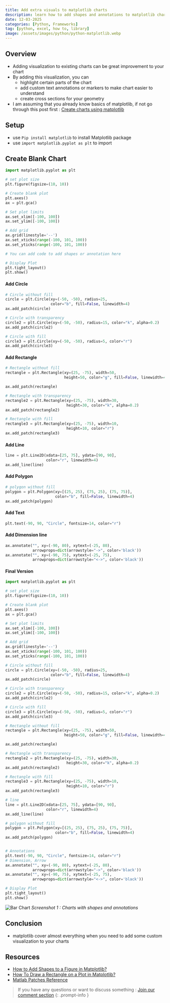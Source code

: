 ```yaml
---
title: Add extra visuals to matplotlib charts
description: learn how to add shapes and annotations to matplotlib charts
date: 12-03-2025
categories: [Python, Frameworks]
tag: [python, excel, how to, library]
image: /assets/images/python/python-matplotlib.webp
---
```


## Overview
- Adding visualization to existing charts can be great improvement to your chart
- By adding this visualization, you can
  - highlight certain parts of the chart
  - add custom text annotations or markers to make chart easier to understand
  - create cross sections for your geometry
- I am assuming that you already know basics of matplotlib, if not go through this post first : [Create charts using matplotlib](/posts/python-matplotlib/)


## Setup
- use `Pip install matplotlib` to install Matplotlib  package
- use `import matplotlib.pyplot as plt` to import

## Create Blank Chart
```python
import matplotlib.pyplot as plt

# set plot size
plt.figure(figsize=(10, 10))

# Create blank plot
plt.axes()
ax = plt.gca()

# Set plot limits
ax.set_xlim([-100, 100])
ax.set_ylim([-100, 100])

# Add grid
ax.grid(linestyle='--')
ax.set_xticks(range(-100, 101, 100))
ax.set_yticks(range(-100, 101, 100))

# You can add code to add shapes or annotation here

# Display Plot
plt.tight_layout()
plt.show()
```

#### Add Circle
```python
# Circle without fill
circle = plt.Circle(xy=(-50, -50), radius=25,
                    color="b", fill=False, linewidth=4)
ax.add_patch(circle)

# Circle with transparency
circle2 = plt.Circle(xy=(-50, -50), radius=15, color="k", alpha=0.2)
ax.add_patch(circle2)

# Circle with fill
circle3 = plt.Circle(xy=(-50, -50), radius=5, color="r")
ax.add_patch(circle3)
```

#### Add Rectangle
```python
# Rectangle without fill
rectangle = plt.Rectangle(xy=(25, -75), width=50,
                          height=50, color="g", fill=False, linewidth=4)

ax.add_patch(rectangle)

# Rectangle with transparency
rectangle2 = plt.Rectangle(xy=(25, -75), width=30,
                           height=30, color="k", alpha=0.2)
ax.add_patch(rectangle2)

# Rectangle with fill
rectangle3 = plt.Rectangle(xy=(25, -75), width=10,
                           height=10, color="r")
ax.add_patch(rectangle3)
```

#### Add Line
```python
line = plt.Line2D(xdata=[25, 75], ydata=[90, 90],
                  color="r", linewidth=4)
ax.add_line(line)
```

#### Add Polygon
```python
# polygon without fill
polygon = plt.Polygon(xy=[(25, 25), (75, 25), (75, 75)],
                      color="b", fill=False, linewidth=4)
ax.add_patch(polygon)
```

#### Add Text
```python
plt.text(-90, 90, "Circle", fontsize=14, color="r")
```

#### Add Dimension line
```python
ax.annotate("", xy=(-90, 80), xytext=(-25, 80),
            arrowprops=dict(arrowstyle="->", color='black'))
ax.annotate("", xy=(-90, 75), xytext=(-25, 75),
            arrowprops=dict(arrowstyle="<->", color='black'))
```

#### Final Version
```python
import matplotlib.pyplot as plt

# set plot size
plt.figure(figsize=(10, 10))

# Create blank plot
plt.axes()
ax = plt.gca()

# Set plot limits
ax.set_xlim([-100, 100])
ax.set_ylim([-100, 100])

# Add grid
ax.grid(linestyle='--')
ax.set_xticks(range(-100, 101, 100))
ax.set_yticks(range(-100, 101, 100))

# Circle without fill
circle = plt.Circle(xy=(-50, -50), radius=25,
                    color="b", fill=False, linewidth=4)
ax.add_patch(circle)

# Circle with transparency
circle2 = plt.Circle(xy=(-50, -50), radius=15, color="k", alpha=0.2)
ax.add_patch(circle2)

# Circle with fill
circle3 = plt.Circle(xy=(-50, -50), radius=5, color="r")
ax.add_patch(circle3)

# Rectangle without fill
rectangle = plt.Rectangle(xy=(25, -75), width=50,
                          height=50, color="g", fill=False, linewidth=4)

ax.add_patch(rectangle)

# Rectangle with transparency
rectangle2 = plt.Rectangle(xy=(25, -75), width=30,
                           height=30, color="k", alpha=0.2)
ax.add_patch(rectangle2)

# Rectangle with fill
rectangle3 = plt.Rectangle(xy=(25, -75), width=10,
                           height=10, color="r")
ax.add_patch(rectangle3)

# line
line = plt.Line2D(xdata=[25, 75], ydata=[90, 90],
                  color="r", linewidth=4)
ax.add_line(line)

# polygon without fill
polygon = plt.Polygon(xy=[(25, 25), (75, 25), (75, 75)],
                      color="b", fill=False, linewidth=4)
ax.add_patch(polygon)


# Annotations
plt.text(-90, 90, "Circle", fontsize=14, color="r")
# Dimension, Arrow
ax.annotate("", xy=(-90, 80), xytext=(-25, 80),
            arrowprops=dict(arrowstyle="->", color='black'))
ax.annotate("", xy=(-90, 75), xytext=(-25, 75),
            arrowprops=dict(arrowstyle="<->", color='black'))

# Display Plot
plt.tight_layout()
plt.show()
```
![Bar Chart](/assets/images/python/python-matplotlib-customization-1.webp)
_Screenshot 1 : Charts with shapes and annotations_

## Conclusion
- matplotlib cover almost everything when you need to add some custom visualization to your charts

## Resources
- [How to Add Shapes to a Figure in Matplotlib?](https://www.scaler.com/topics/matplotlib/plot-shape-matplotlib/)
- [How To Draw a Rectangle on a Plot in Matplotlib?](https://datavizpyr.com/how-to-draw-a-rectangle-on-a-plot-in-matplotlib/)
- [Matlab Patches Reference](https://matplotlib.org/stable/api/patches_api.html)


> If you have any questions or want to discuss something : [Join our comment section](https://www.reddit.com/r/NodesAutomations/comments/1ja79gm/add_extra_visuals_to_matplotlib_charts_nodes/)
{: .prompt-info }